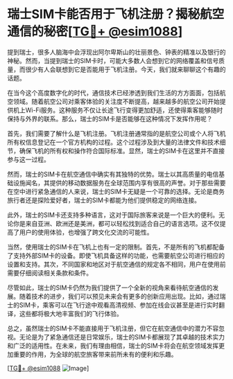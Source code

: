 # 瑞士SIM卡能否用于飞机注册？揭秘航空通信的秘密[[TG💪+ @esim1088](https://t.me/s/esim1088)]

提到瑞士，很多人脑海中会浮现出阿尔卑斯山的壮丽景色、钟表的精准以及银行的神秘。然而，当提到瑞士的SIM卡时，可能大多数人会想到它的网络覆盖和信号质量，而很少有人会联想到它是否能用于飞机注册。今天，我们就来聊聊这个有趣的话题。

在当今这个高度数字化的时代，通信技术已经渗透到我们生活的方方面面，包括航空领域。随着航空公司对乘客体验的关注度不断提高，越来越多的航空公司开始提供机上Wi-Fi服务。这种服务不仅让长途飞行变得更加舒适，还使得乘客能够随时保持与外界的联系。那么，瑞士的SIM卡是否能够在这种情况下发挥作用呢？

首先，我们需要了解什么是飞机注册。飞机注册通常指的是航空公司或个人将飞机所有权信息登记在一个官方机构的过程。这个过程涉及到大量的法律文件和技术细节，确保飞机的所有权和操作符合国际标准。显然，瑞士的SIM卡在这里并不直接参与这一过程。

然而，瑞士的SIM卡在航空通信中确实有其独特的优势。瑞士以其高质量的电信基础设施闻名，其提供的移动数据服务在全球范围内享有很高的声誉。对于那些需要在空中进行紧急通信的人来说，瑞士的SIM卡无疑是一个可靠的选择。无论是商务旅行者还是探险爱好者，瑞士的SIM卡都能为他们提供稳定的网络连接。

此外，瑞士的SIM卡还支持多种语言，这对于国际旅客来说是一个巨大的便利。无论你是来自亚洲、欧洲还是美洲，都可以轻松找到适合自己的语言选项。这不仅提高了用户的使用体验，也增强了跨文化交流的可能性。

当然，使用瑞士的SIM卡在飞机上也有一定的限制。首先，不是所有的飞机都配备了支持外部SIM卡的设备。即使飞机具备这样的功能，也需要航空公司进行相应的设置和支持。其次，不同国家和地区对于航空通信的规定各不相同，用户在使用前需要仔细阅读相关条款和条件。

尽管如此，瑞士的SIM卡仍然为我们提供了一个全新的视角来看待航空通信的发展。随着技术的进步，我们可以预见未来会有更多的创新应用出现。比如，通过瑞士的SIM卡，乘客可以在飞行途中观看高清视频、参加在线会议甚至是进行实时翻译，这些都将极大地丰富我们的飞行体验。

总之，虽然瑞士的SIM卡不能直接用于飞机注册，但它在航空通信中的潜力不容忽视。无论是为了紧急通信还是日常娱乐，瑞士的SIM卡都展现了其卓越的技术实力和广泛的适用性。在未来，我们有理由相信，瑞士的SIM卡将会在航空领域发挥更加重要的作用，为全球的航空旅客带来前所未有的便利和乐趣。

[[TG💪+ @esim1088](https://t.me/s/esim1088) ![Image](https://i.postimg.cc/4NQfJmqS/Snipaste-2025-05-13-00-14-12.png)]